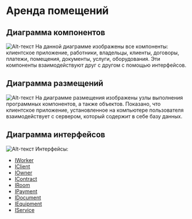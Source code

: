# **Аренда помещений**
## Диаграмма компонентов
![Alt-текст](https://pp.userapi.com/c852320/v852320293/4c083/xLFEiNesGYE.jpg "Диаграмма компонентов")
На данной диаграмме изображены все компоненты: клиентское приложение, работники, владельцы, клиенты, договоры, платежи, помещения, документы, услуги, оборудования. Эти компоненты взаимодействуют друг с другом с помощью интерфейсов. 
  
## Диаграмма размещений
![Alt-текст](https://pp.userapi.com/c852320/v852320293/4c076/T2yTGQgqaGo.jpg "Диаграмма размещения")
На диаграмме размещения изображены узлы выполнения программных компонентов, а также объектов. Показано, что клиентское приложение, установленное на компьютере пользователя взаимодействует с сервером, который содержит в себе базу данных.

## Диаграмма интерфейсов
![Alt-текст](https://pp.userapi.com/c852320/v852320293/4c0ab/m5h2YQ5HqTQ.jpg "Диаграмма интерфейсов")
Интерфейсы:
* [IWorker](https://github.com/AlinaYuryeva/RoomRental/blob/master/docs/IWorker.md "Интерфейс IWorker")
* [IClient](https://github.com/AlinaYuryeva/RoomRental/blob/master/docs/IClient.md "Интерфейс IClient")
* [IOwner](https://github.com/AlinaYuryeva/RoomRental/blob/master/docs/IOwner.md "Интерфейс IOwner")
* [IContract](https://github.com/AlinaYuryeva/RoomRental/blob/master/docs/IContract.md "Интерфейс IContract")
* [IRoom](https://github.com/AlinaYuryeva/RoomRental/blob/master/docs/IRoom.md "Интерфейс IRoom")
* [IPayment](https://github.com/AlinaYuryeva/RoomRental/blob/master/docs/IPayment.md "Интерфейс IPayment")
* [IDocument](https://github.com/AlinaYuryeva/RoomRental/blob/master/docs/IDocument.md "Интерфейс IDocument")
* [IEquipment](https://github.com/AlinaYuryeva/RoomRental/blob/master/docs/IEquipment.md "Интерфейс IEquipment")
* [IService](https://github.com/AlinaYuryeva/RoomRental/blob/master/docs/IService.md "Интерфейс IService")